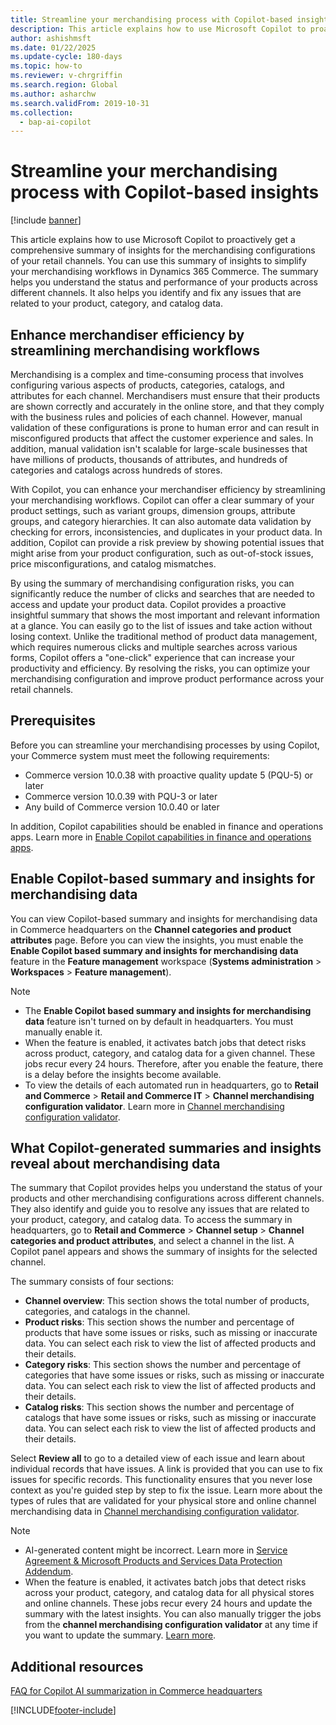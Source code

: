```yaml
---
title: Streamline your merchandising process with Copilot-based insights
description: This article explains how to use Microsoft Copilot to proactively provide a comprehensive summary of insights for the merchandising configurations of your retail channels to simplify your merchandising workflows in Dynamics 365 Commerce.
author: ashishmsft
ms.date: 01/22/2025
ms.update-cycle: 180-days
ms.topic: how-to
ms.reviewer: v-chrgriffin
ms.search.region: Global
ms.author: asharchw
ms.search.validFrom: 2019-10-31
ms.collection:
  - bap-ai-copilot
---
```


# Streamline your merchandising process with Copilot-based insights

[!include [banner](includes/banner.md)]

This article explains how to use Microsoft Copilot to proactively get a comprehensive summary of insights for the merchandising configurations of your retail channels. You can use this summary of insights to simplify your merchandising workflows in Dynamics 365 Commerce. The summary helps you understand the status and performance of your products across different channels. It also helps you identify and fix any issues that are related to your product, category, and catalog data.


## Enhance merchandiser efficiency by streamlining merchandising workflows

Merchandising is a complex and time-consuming process that involves configuring various aspects of products, categories, catalogs, and attributes for each channel. Merchandisers must ensure that their products are shown correctly and accurately in the online store, and that they comply with the business rules and policies of each channel. However, manual validation of these configurations is prone to human error and can result in misconfigured products that affect the customer experience and sales. In addition, manual validation isn't scalable for large-scale businesses that have millions of products, thousands of attributes, and hundreds of categories and catalogs across hundreds of stores.

With Copilot, you can enhance your merchandiser efficiency by streamlining your merchandising workflows. Copilot can offer a clear summary of your product settings, such as variant groups, dimension groups, attribute groups, and category hierarchies. It can also automate data validation by checking for errors, inconsistencies, and duplicates in your product data. In addition, Copilot can provide a risk preview by showing potential issues that might arise from your product configuration, such as out-of-stock issues, price misconfigurations, and catalog mismatches.

By using the summary of merchandising configuration risks, you can significantly reduce the number of clicks and searches that are needed to access and update your product data. Copilot provides a proactive insightful summary that shows the most important and relevant information at a glance. You can easily go to the list of issues and take action without losing context. Unlike the traditional method of product data management, which requires numerous clicks and multiple searches across various forms, Copilot offers a "one-click" experience that can increase your productivity and efficiency. By resolving the risks, you can optimize your merchandising configuration and improve product performance across your retail channels.

## Prerequisites

Before you can streamline your merchandising processes by using Copilot, your Commerce system must meet the following requirements:

- Commerce version 10.0.38 with proactive quality update 5 (PQU-5) or later
- Commerce version 10.0.39 with PQU-3 or later
- Any build of Commerce version 10.0.40 or later

In addition, Copilot capabilities should be enabled in finance and operations apps. Learn more in [Enable Copilot capabilities in finance and operations apps](/dynamics365/fin-ops-core/dev-itpro/copilot/enable-copilot).

## Enable Copilot-based summary and insights for merchandising data

You can view Copilot-based summary and insights for merchandising data in Commerce headquarters on the **Channel categories and product attributes** page. Before you can view the insights, you must enable the **Enable Copilot based summary and insights for merchandising data** feature in the **Feature management** workspace (**Systems administration** \> **Workspaces** \> **Feature management**).

> [!NOTE]
> - The **Enable Copilot based summary and insights for merchandising data** feature isn't turned on by default in headquarters. You must manually enable it.
> - When the feature is enabled, it activates batch jobs that detect risks across product, category, and catalog data for a given channel. These jobs recur every 24 hours. Therefore, after you enable the feature, there is a delay before the insights become available.
> - To view the details of each automated run in headquarters, go to **Retail and Commerce** \> **Retail and Commerce IT** \> **Channel merchandising configuration validator**. Learn more in [Channel merchandising configuration validator](dev-itpro/channel-merch-config-validator.md).

## What Copilot-generated summaries and insights reveal about merchandising data

The summary that Copilot provides helps you understand the status of your products and other merchandising configurations across different channels. They also identify and guide you to resolve any issues that are related to your product, category, and catalog data. To access the summary in headquarters, go to **Retail and Commerce** \> **Channel setup** \> **Channel categories and product attributes**, and select a channel in the list. A Copilot panel appears and shows the summary of insights for the selected channel.

The summary consists of four sections:

- **Channel overview**: This section shows the total number of products, categories, and catalogs in the channel.
- **Product risks**: This section shows the number and percentage of products that have some issues or risks, such as missing or inaccurate data. You can select each risk to view the list of affected products and their details.
- **Category risks**: This section shows the number and percentage of categories that have some issues or risks, such as missing or inaccurate data. You can select each risk to view the list of affected products and their details.
- **Catalog risks**: This section shows the number and percentage of catalogs that have some issues or risks, such as missing or inaccurate data. You can select each risk to view the list of affected products and their details.

Select **Review all** to go to a detailed view of each issue and learn about individual records that have issues. A link is provided that you can use to fix issues for specific records. This functionality ensures that you never lose context as you're guided step by step to fix the issue. Learn more about the types of rules that are validated for your physical store and online channel merchandising data in [Channel merchandising configuration validator](dev-itpro/channel-merch-config-validator.md).

> [!NOTE]
> - AI-generated content might be incorrect. Learn more in [Service Agreement & Microsoft Products and Services Data Protection Addendum](https://aka.ms/BusinessApplicationLegal).
> - When the feature is enabled, it activates batch jobs that detect risks across your product, category, and catalog data for all physical stores and online channels. These jobs recur every 24 hours and update the summary with the latest insights. You can also manually trigger the jobs from the **channel merchandising configuration validator** at any time if you want to update the summary. [Learn more](dev-itpro/channel-merch-config-validator.md).

## Additional resources

[FAQ for Copilot AI summarization in Commerce headquarters](responsible-ai/faqs-ai-summarization-hq.md)

[!INCLUDE[footer-include](../includes/footer-banner.md)]
